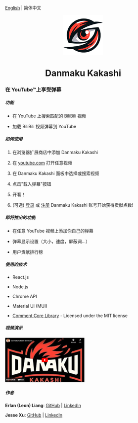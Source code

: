 [English](README.md) | 简体中文

<p align="center">
<img src="https://raw.githubusercontent.com/Danmaku-Kakashi/Danmaku-Kakashi-Ext/Add-basic-user-functionality/extension/icons/logoicon-cropped.png" alt="" width="128">
</p>

<h1 align="center">Danmaku Kakashi</h1>

### 在 YouTube™上享受弹幕

##### 功能

- 在 YouTube 上搜索匹配的 BiliBili 视频 

- 加载 BiliBili 视频弹幕到 YouTube 

##### 如何使用

1. 在浏览器扩展商店中添加 Danmaku Kakashi 

2. 在 [youtube.com](https://www.youtube.com/) 打开任意视频 

3. 在 Danmaku Kakashi 面板中选择或搜索视频 

4. 点击"载入弹幕"按钮 

5. 开看！

6. (可选) [登录](https://www.dm-kks.com/leaderboard) 或 [注册](https://www.dm-kks.com/leaderboard) Danmaku Kakashi 账号开始获得贡献点数!

##### 即将推出的功能

- 在任意 YouTube 视频上添加你自己的弹幕 

- 弹幕显示设置（大小，速度，屏蔽词...） 

- 用户贡献排行榜 

##### 使用的技术

- React.js

- Node.js

- Chrome API

- Material UI (MUI)

- [Comment Core Library](https://github.com/jabbany/CommentCoreLibrary) - Licensed under the MIT license

##### 视频演示

[<img src="https://raw.githubusercontent.com/Danmaku-Kakashi/Danmaku-Kakashi-Ext/main/danmaku-kakashi/public/videoCover_zh.png" alt="播放演示" width="512" style="zoom: 50%;" />](https://www.youtube.com/watch?v=U25MSKsE_pQ)

##### 作者

**Erlan (Leon) Liang**: [GitHub](https://github.com/ErlanLiang) | [LinkedIn](https://www.linkedin.com/in/leon-erlanliang/)

**Jesse Xu**: [GitHub](https://github.com/mgrddsj) | [LinkedIn](https://linkedin.com/in/jessexu) 

